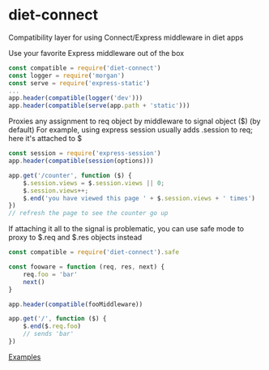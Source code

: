 # diet-connect
Compatibility layer for using Connect/Express middleware in diet apps

Use your favorite Express middleware out of the box

```javascript
const compatible = require('diet-connect')
const logger = require('morgan')
const serve = require('express-static')
...
app.header(compatible(logger('dev')))
app.header(compatible(serve(app.path + 'static')))
```

Proxies any assignment to req object by middleware to signal object ($) (by default)
For example, using express session usually adds .session to req; here it's attached to $

```javascript
const session = require('express-session')
app.header(compatible(session(options)))

app.get('/counter', function ($) {
	$.session.views = $.session.views || 0;
	$.session.views++;
	$.end('you have viewed this page ' + $.session.views + ' times')
})
// refresh the page to see the counter go up
```


If attaching it all to the signal is problematic, you can use safe mode to proxy to $.req and $.res objects instead

```javascript
const compatible = require('diet-connect').safe

const fooware = function (req, res, next) {
	req.foo = 'bar'
	next()
}

app.header(compatible(fooMiddleware))

app.get('/', function ($) {
	$.end($.req.foo)
	// sends 'bar'
})
```

[Examples](https://github.com/cutejs/diet-connect-example)
